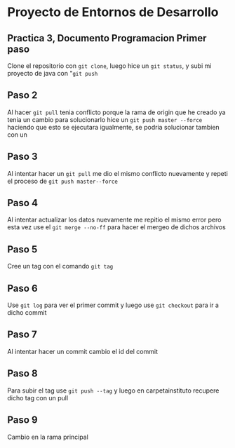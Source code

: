# Proyecto de Entornos de Desarrollo

## Practica 3, Documento Programacion Primer paso
Clone el repositorio con `git clone`, luego hice un `git status`, y subi mi proyecto 
de java con "`git push`

## Paso 2
Al hacer `git pull` tenia conflicto porque la rama de origin que he creado ya tenia un cambio
para solucionarlo hice un `git push master --force` haciendo que esto se ejecutara igualmente, se podria
solucionar tambien con un 

## Paso 3
Al intentar hacer un `git pull` me dio el mismo conflicto nuevamente y repeti el proceso de `git push master--force`

## Paso 4
 Al intentar actualizar los datos nuevamente me repitio el mismo error pero esta vez use el `git merge --no-ff` para hacer el mergeo de dichos archivos

## Paso 5
 Cree un tag con el comando `git tag`

## Paso 6
Use `git log` para ver el primer commit y luego use `git checkout` para ir a dicho commit

## Paso 7
Al intentar hacer un commit cambio el id del commit

## Paso 8
 Para subir el tag use `git push --tag` y luego en carpetainstituto recupere dicho tag con un pull 

## Paso 9
Cambio en la rama principal